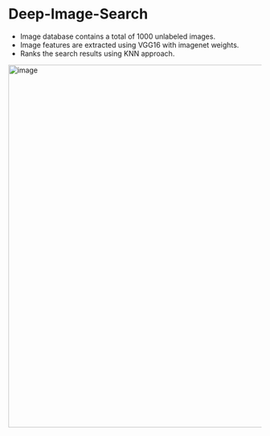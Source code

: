 # Deep-Image-Search

- Image database contains a total of 1000 unlabeled images.
- Image features are extracted using VGG16 with imagenet weights.
- Ranks the search results using KNN approach.

<img width="720" alt="image" src="https://github.com/AnvayRaj/Deep-Image-Search/assets/78645037/0b77a8fb-f71b-4a8a-a0d2-1052aab97929">
